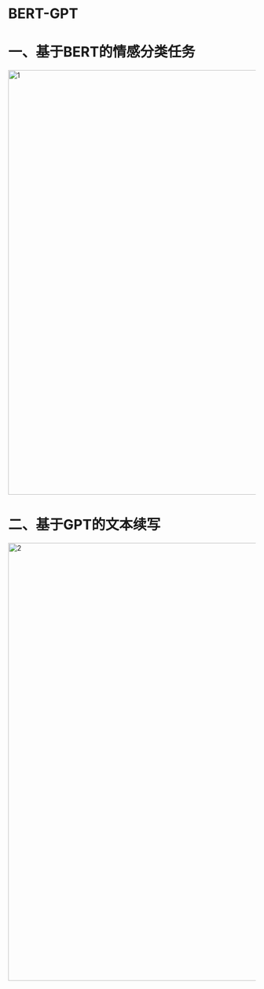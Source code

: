 # BERT-GPT
# 一、基于BERT的情感分类任务
<img width="865" alt="1" src="https://github.com/user-attachments/assets/1faaa432-ce60-474e-8380-0c63cc079d3f" />


# 二、基于GPT的文本续写
<img width="892" alt="2" src="https://github.com/user-attachments/assets/55fd9e31-856b-433f-9885-a7224ae60b0c" />
